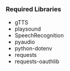 ### Required Libraries

<ul>
    <li>gTTS</li>
    <li>playsound</li>
    <li>SpeechRecognition</li>
    <li>pyaudio</li>
    <li>python-dotenv</li>
    <li>requests</li>
    <li>requests-oauthlib</li>
</ul>

